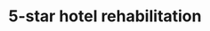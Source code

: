 ---
shortName: 5-star-hotel-rehab
title: 5-star hotel rehabilitation
location: C/ del Forn de la Glòria Nº5, Palma
startYear: 2021
endYear: 2022
sponsor: Puro Group
mainImage: 
  url: /5-star-hotel-rehab/IMG_20220721_090215.jpg
  description: ""
images:
  - url: /5-star-hotel-rehab/IMG_5023.JPG
    description: ""
  - url: /5-star-hotel-rehab/Captura.JPG
    description: ""
  - url: /5-star-hotel-rehab/IMG_5020.JPG
    description: ""
  - url: /5-star-hotel-rehab/IMG_5126.JPG
    description: ""
  - url: /5-star-hotel-rehab/IMG_20220721_090215.jpg
    description: ""
---